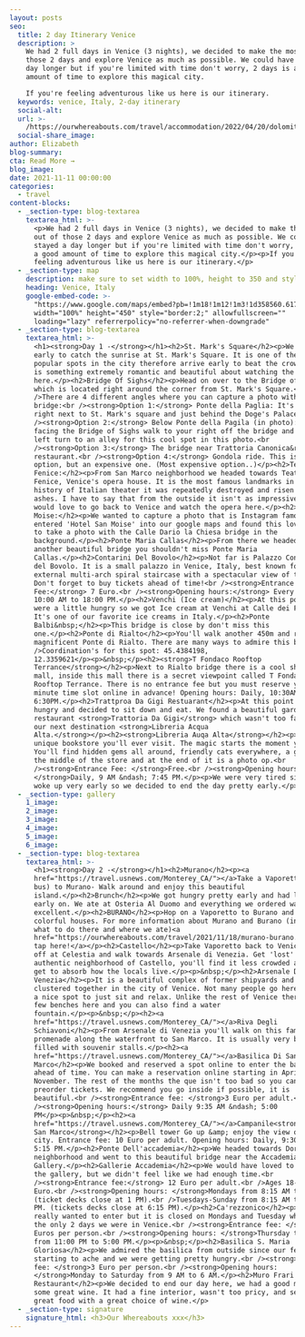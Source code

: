 ```yaml
---
layout: posts
seo:
  title: 2 day Itinerary Venice
  description: >
    We had 2 full days in Venice (3 nights), we decided to make the most out of
    those 2 days and explore Venice as much as possible. We could have stayed a
    day longer but if you're limited with time don't worry, 2 days is a good
    amount of time to explore this magical city.

    If you're feeling adventurous like us here is our itinerary.
  keywords: venice, Italy, 2-day itinerary
  social-alt:
  url: >-
    /https://ourwhereabouts.com/travel/accommodation/2022/04/20/dolomites-travel-guide.html
  social-share_image:
author: Elizabeth
blog-summary:
cta: Read More →
blog_image:
date: 2021-11-11 00:00:00
categories:
  - travel
content-blocks:
  - _section-type: blog-textarea
    textarea_html: >-
      <p>We had 2 full days in Venice (3 nights), we decided to make the most
      out of those 2 days and explore Venice as much as possible. We could have
      stayed a day longer but if you're limited with time don't worry, 2 days is
      a good amount of time to explore this magical city.</p><p>If you're
      feeling adventurous like us here is our itinerary.</p>
  - _section-type: map
    description: make sure to set width to 100%, height to 350 and style to border 2
    heading: Venice, Italy
    google-embed-code: >-
      "https://www.google.com/maps/embed?pb=!1m18!1m12!1m3!1d358560.6175713807!2d12.107145485119906!3d45.404200740253074!2m3!1f0!2f0!3f0!3m2!1i1024!2i768!4f13.1!3m3!1m2!1s0x477eb1daf1d63d89%3A0x7ba3c6f0bd92102f!2sVenice%2C%20Metropolitan%20City%20of%20Venice%2C%20Italy!5e0!3m2!1sen!2sil!4v1653732988250!5m2!1sen!2sil"
      width="100%" height="450" style="border:2;" allowfullscreen=""
      loading="lazy" referrerpolicy="no-referrer-when-downgrade"
  - _section-type: blog-textarea
    textarea_html: >-
      <h1><strong>Day 1 -</strong></h1><h2>St. Mark's Square</h2><p>We woke up
      early to catch the sunrise at St. Mark's Square. It is one of the most
      popular spots in the city therefore arrive early to beat the crowds. There
      is something extremely romantic and beautiful about watching the sunrise
      here.</p><h2>Bridge Of Sighs</h2><p>Head on over to the Bridge of Sighs
      which is located right around the corner from St. Mark's Square.<br
      />There are 4 different angles where you can capture a photo with this
      bridge:<br /><strong>Option 1:</strong> Ponte della Paglia: It's a bridge
      right next to St. Mark's square and just behind the Doge's Palace.<br
      /><strong>Option 2:</strong> Below Ponte della Pagila (in photo): When
      facing the Bridge of Sighs walk to your right off the bridge and make a
      left turn to an alley for this cool spot in this photo.<br
      /><strong>Option 3:</strong> The bridge near Trattoria Canonica&rlm;
      restaurant.<br /><strong>Option 4:</strong> Gondola ride. This is a great
      option, but an expensive one. (Most expensive option..)</p><h2>Teatro La
      Fenice:</h2><p>From San Marco neighborhood we headed towards Teatro La
      Fenice, Venice's opera house. It is the most famous landmarks in the
      history of Italian theater it was repeatedly destroyed and risen from its
      ashes. I have to say that from the outside it isn't as impressive but I
      would love to go back to Venice and watch the opera here.</p><h2>Hotel San
      Moise:</h2><p>We wanted to capture a photo that is Instagram famous so we
      entered 'Hotel San Moise' into our google maps and found this lovely spot
      to take a photo with the Calle Dario la Chiesa bridge in the
      background.</p><h2>Ponte Maria Callas</h2><p>From there we headed towards
      another beautiful bridge you shouldn't miss Ponte Maria
      Callas.</p><h2>Contarini Del Bovolo</h2><p>Not far is Palazzo Contarini
      del Bovolo. It is a small palazzo in Venice, Italy, best known for its
      external multi-arch spiral staircase with a spectacular view of the city.
      Don't forget to buy tickets ahead of time!<br /><strong>Entrance
      Fee:</strong> 7 Euro.<br /><strong>Opening hours:</strong> Every day,
      10:00 AM to 18:00 PM.</p><h2>Venchi (Ice cream)</h2><p>At this point we
      were a little hungry so we got Ice cream at Venchi at Calle dei Fabbri.
      It's one of our favorite ice creams in Italy.</p><h2>Ponte
      Balbi&nbsp;</h2><p>This bridge is close by don't miss this
      one.</p><h2>Ponte di Rialto</h2><p>You'll walk another 450m and reach the
      magnificent Ponte di Rialto. There are many ways to admire this bridge.<br
      />Coordination's for this spot: 45.4384198,
      12.3359621</p><p>&nbsp;</p><h2><strong>T Fondaco Rooftop
      Terrance</strong></h2><p>Next to Rialto bridge there is a cool shopping
      mall, inside this mall there is a secret viewpoint called T Fondaco
      Rooftop Terrance. There is no entrance fee but you must reserve your 15
      minute time slot online in advance! Opening hours: Daily, 10:30AM to
      6:30PM.</p><h2>Trattproa Da Gigi Restuarant</h2><p>At this point we got
      hungry and decided to sit down and eat. We found a beautiful garden
      restaurant <strong>Trattoria Da Gigi</strong> which wasn't too far from
      our next destination <strong>Libreria Acqua
      Alta.</strong></p><h2><strong>Libreria Auqa Alta</strong></h2><p>The most
      unique bookstore you'll ever visit. The magic starts the moment you enter.
      You'll find hidden gems all around, friendly cats everywhere, a gondola in
      the middle of the store and at the end of it is a photo op.<br
      /><strong>Entrance Fee: </strong>Free.<br /><strong>Opening hours:
      </strong>Daily, 9 AM &ndash; 7:45 PM.</p><p>We were very tired since we
      woke up very early so we decided to end the day pretty early.</p>
  - _section-type: gallery
    1_image:
    2_image:
    3_image:
    4_image:
    5_image:
    6_image:
  - _section-type: blog-textarea
    textarea_html: >-
      <h1><strong>Day 2 -</strong></h1><h2>Murano</h2><p><a
      href="https://travel.usnews.com/Monterey_CA/">︎</a>Take a Vaporetto (Water
      bus) to Murano- Walk around and enjoy this beautiful
      island.</p><h2>Brunch</h2><p>We got hungry pretty early and had lunch
      early on. We ate at Osteria Al Duomo and everything we ordered was
      excellent.</p><h2>BURANO</h2><p>Hop on a Vaporetto to Burano and enjoy the
      colorful houses. For more information about Murano and Burano (including
      what to do there and where we ate)<a
      href="https://ourwhereabouts.com/travel/2021/11/18/murano-burano.html">
      tap here!</a></p><h2>Castello</h2><p>Take Vaporetto back to Venice - Get
      off at Celestia and walk towards Arsenale di Venezia. Get 'lost' in the
      authentic neighborhood of Castello, you'll find it less crowded and really
      get to absorb how the locals live.</p><p>&nbsp;</p><h2>Arsenale Di
      Venezia</h2><p>It is a beautiful complex of former shipyards and armories
      clustered together in the city of Venice. Not many people go here and it's
      a nice spot to just sit and relax. Unlike the rest of Venice there are a
      few benches here and you can also find a water
      fountain.</p><p>&nbsp;</p><h2><a
      href="https://travel.usnews.com/Monterey_CA/">︎</a>Riva Degli
      Schiavoni</h2><p>From Arsenale di Venezia you'll walk on this famous
      promenade along the waterfront to San Marco. It is usually very busy and
      filled with souvenir stalls.</p><h2><a
      href="https://travel.usnews.com/Monterey_CA/">︎</a>Basilica Di San
      Marco</h2><p>We booked and reserved a spot online to enter the basilica
      ahead of time. You can make a reservation online starting in April until
      November. The rest of the months the que isn't too bad so you can't
      preorder tickets. We recommend you go inside if possible, it is
      beautiful.<br /><strong>Entrance fee: </strong>3 Euro per adult.<br
      /><strong>Opening hours:</strong> Daily 9:35 AM &ndash; 5:00
      PM</p><p>&nbsp;</p><h2><a
      href="https://travel.usnews.com/Monterey_CA/">︎</a>Campanile<strong>&nbsp;Di
      San Marco</strong></h2><p>Bell tower Go up &amp; enjoy the view of the
      city. Entrance fee: 10 Euro per adult. Opening hours: Daily, 9:30 AM to
      5:15 PM.</p><h2>Ponte Dell'accademia</h2><p>We headed towards Dorsodouro
      neighborhood and went to this beautiful bridge near the Accademia
      Gallery.</p><h2>Gallerie Accademia</h2><p>We would have loved to go into
      the gallery, but we didn't feel like we had enough time.<br
      /><strong>Entrance fee:</strong> 12 Euro per adult.<br />Ages 18-25 - 2
      Euro.<br /><strong>Opening hours: </strong>Mondays from 8:15 AM to 2 PM
      (ticket decks close at 1 PM).<br />Tuesdays-Sunday from 8:15 AM to 7:15
      PM. (tickets decks close at 6:15 PM).</p><h2>Ca'rezzonico</h2><p>We also
      really wanted to enter but it is closed on Mondays and Tuesday which were
      the only 2 days we were in Venice.<br /><strong>Entrance fee: </strong>7.5
      Euros per person.<br /><strong>Opening hours: </strong>Thursday to Sunday,
      from 11:00 PM to 5:00 PM.</p><p>&nbsp;</p><h2>Basilica S. Maria
      Gloriosa</h2><p>We admired the basilica from outside since our feet were
      starting to ache and we were getting pretty hungry.<br /><strong>Entrance
      fee: </strong>3 Euro per person.<br /><strong>Opening hours:
      </strong>Monday to Saturday from 9 AM to 6 AM.</p><h2>Muro Frari
      Restaurant</h2><p>We decided to end our day here, we had a good meal and
      some great wine. It had a fine interior, wasn't too pricy, and served
      great food with a great choice of wine.</p>
  - _section-type: signature
    signature_html: <h3>Our Whereabouts xxx</h3>
---
```

